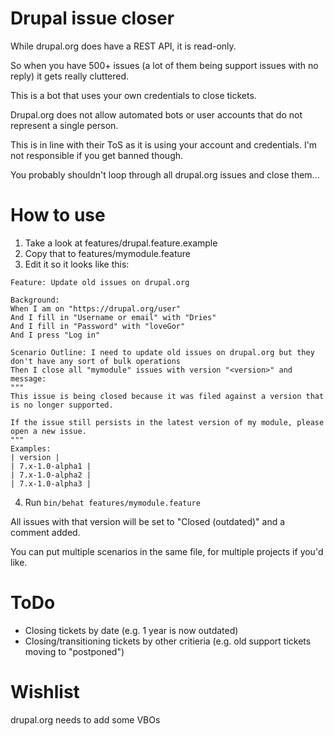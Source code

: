 Drupal issue closer
===

While drupal.org does have a REST API, it is read-only.

So when you have 500+ issues (a lot of them being support issues with no reply) it gets really cluttered.

This is a bot that uses your own credentials to close tickets.

Drupal.org does not allow automated bots or user accounts that do not represent a single person.

This is in line with their ToS as it is using your account and credentials. I'm not responsible if you get banned though.

You probably shouldn't loop through all drupal.org issues and close them...

How to use
===
1. Take a look at features/drupal.feature.example
2. Copy that to features/mymodule.feature
3. Edit it so it looks like this:
```
Feature: Update old issues on drupal.org

Background:
When I am on "https://drupal.org/user"
And I fill in "Username or email" with "Dries"
And I fill in "Password" with "loveGor"
And I press "Log in"

Scenario Outline: I need to update old issues on drupal.org but they don't have any sort of bulk operations
Then I close all "mymodule" issues with version "<version>" and message:
"""
This issue is being closed because it was filed against a version that is no longer supported.

If the issue still persists in the latest version of my module, please open a new issue.
"""
Examples:
| version |
| 7.x-1.0-alpha1 |
| 7.x-1.0-alpha2 |
| 7.x-1.0-alpha3 |
```
4. Run `bin/behat features/mymodule.feature`

All issues with that version will be set to "Closed (outdated)" and a comment added.

You can put multiple scenarios in the same file, for multiple projects if you'd like.

ToDo
===
- Closing tickets by date (e.g. 1 year is now outdated)
- Closing/transitioning tickets by other critieria (e.g. old support tickets moving to "postponed")

Wishlist
===
drupal.org needs to add some VBOs
